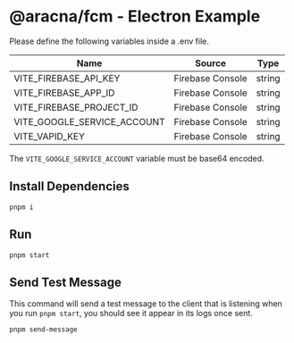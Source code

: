 # @aracna/fcm - Electron Example

Please define the following variables inside a .env file.

| Name                        | Source           | Type   |
| --------------------------- | ---------------- | ------ |
| VITE_FIREBASE_API_KEY       | Firebase Console | string |
| VITE_FIREBASE_APP_ID        | Firebase Console | string |
| VITE_FIREBASE_PROJECT_ID    | Firebase Console | string |
| VITE_GOOGLE_SERVICE_ACCOUNT | Firebase Console | string |
| VITE_VAPID_KEY              | Firebase Console | string |

The `VITE_GOOGLE_SERVICE_ACCOUNT` variable must be base64 encoded.

## Install Dependencies

```
pnpm i
```

## Run

```
pnpm start
```

## Send Test Message

This command will send a test message to the client that is listening when you run `pnpm start`, you should see it appear in its logs once sent.

```
pnpm send-message
```
